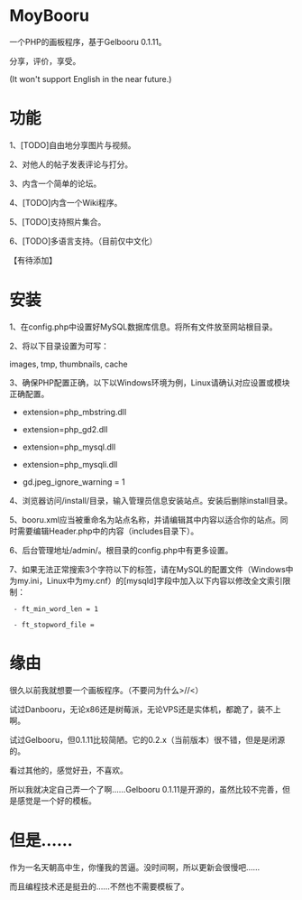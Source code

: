 # MoyBooru
一个PHP的画板程序，基于Gelbooru 0.1.11。

分享，评价，享受。

(It won't support English in the near future.)

# 功能
1、[TODO]自由地分享图片与视频。

2、对他人的帖子发表评论与打分。

3、内含一个简单的论坛。

4、[TODO]内含一个Wiki程序。

5、[TODO]支持照片集合。

6、[TODO]多语言支持。（目前仅中文化）

【有待添加】

# 安装
1、在config.php中设置好MySQL数据库信息。将所有文件放至网站根目录。

2、将以下目录设置为可写：

images, tmp, thumbnails, cache

3、确保PHP配置正确，以下以Windows环境为例，Linux请确认对应设置或模块正确配置。

 - extension=php_mbstring.dll
 
 - extension=php_gd2.dll
 
 - extension=php_mysql.dll
 
 - extension=php_mysqli.dll
 
 - gd.jpeg_ignore_warning = 1

4、浏览器访问/install/目录，输入管理员信息安装站点。安装后删除install目录。

5、booru.xml应当被重命名为站点名称，并请编辑其中内容以适合你的站点。同时需要编辑Header.php中的内容（includes目录下）。

6、后台管理地址/admin/。根目录的config.php中有更多设置。

7、如果无法正常搜索3个字符以下的标签，请在MySQL的配置文件（Windows中为my.ini，Linux中为my.cnf）的[mysqld]字段中加入以下内容以修改全文索引限制：

	 - ft_min_word_len = 1
	 
	 - ft_stopword_file =

# 缘由
很久以前我就想要一个画板程序。（不要问为什么>//<）

试过Danbooru，无论x86还是树莓派，无论VPS还是实体机，都跪了，装不上啊。

试过Gelbooru，但0.1.11比较简陋。它的0.2.x（当前版本）很不错，但是是闭源的。

看过其他的，感觉好丑，不喜欢。

所以我就决定自己弄一个了啊……Gelbooru 0.1.11是开源的，虽然比较不完善，但是感觉是一个好的模板。

# 但是……
作为一名天朝高中生，你懂我的苦逼。没时间啊，所以更新会很慢吧……

而且编程技术还是挺丑的……不然也不需要模板了。
